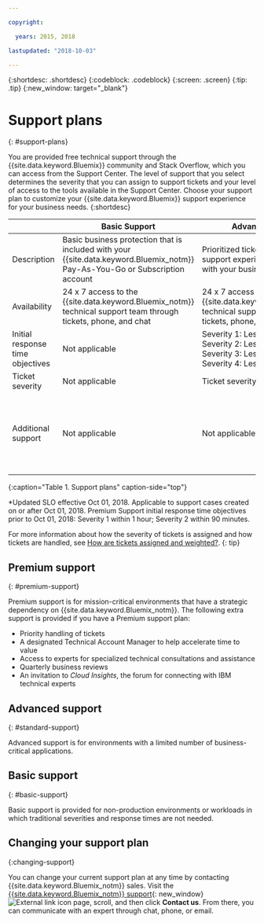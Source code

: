 ```yaml
---

copyright:

  years: 2015, 2018

lastupdated: "2018-10-03"

---
```



{:shortdesc: .shortdesc}
{:codeblock: .codeblock}
{:screen: .screen}
{:tip: .tip}
{:new_window: target="_blank"}

# Support plans
{: #support-plans}

You are provided free technical support through the {{site.data.keyword.Bluemix}} community and Stack Overflow, which you can access from the Support Center. The level of support that you select determines the severity that you can assign to support tickets and your level of access to the tools available in the Support Center. Choose your support plan to customize your {{site.data.keyword.Bluemix}} support experience for your business needs.
{:shortdesc}

|  | Basic Support | Advanced Support | Premium Support |
|-------------|-------------|-------------|-------------|
| Description |	Basic business protection that is included with your {{site.data.keyword.Bluemix_notm}} Pay-As-You-Go or Subscription account | Prioritized ticket handling and support experience that is aligned with your business needs | Client engagement that is aligned with your business outcomes to accelerate time-to-value |
| Availability | 24 x 7 access to the {{site.data.keyword.Bluemix_notm}} technical support team through tickets, phone, and chat | 24 x 7 access to the {{site.data.keyword.Bluemix_notm}} technical support team through tickets, phone, and chat | 24 x 7 access to the {{site.data.keyword.Bluemix_notm}} technical support team through tickets, phone, and chat |
| Initial response time objectives | Not applicable | Severity 1: Less than one hour <br/> Severity 2: Less than two hours <br/> Severity 3: Less than four hours <br/> Severity 4: Less than eight hours | Severity 1: Less than 15 minutes* <br/> Severity 2: Less than 1 hour* <br/> Severity 3: Less than two hours <br/> Severity 4: Less than four hours |
| Ticket severity | Not applicable | Ticket severity ranking available | Ticket severity ranking available |
| Additional support | Not applicable | Not applicable | Technical Account Manager assigned <br/> <br/> Quarterly business reviews <br/><br/> Access to experts <br/> <br/> Invitation to *Cloud Insights* |
{:caption="Table 1. Support plans" caption-side="top"}

*Updated SLO effective Oct 01, 2018. Applicable to support cases created on or after Oct 01, 2018. 
Premium Support initial response time objectives prior to Oct 01, 2018: Severity 1 within 1 hour; Severity 2 within 90 minutes.

For more information about how the severity of tickets is assigned and how tickets are handled, see [How are tickets assigned and weighted?](/docs/get-support/ticketweight.html).
{: tip} 

## Premium support
{: #premium-support}

Premium support is for mission-critical environments that have a strategic dependency on {{site.data.keyword.Bluemix_notm}}. The following extra support is provided if you have a Premium support plan:
  * Priority handling of tickets
  * A designated Technical Account Manager to help accelerate time to value
  * Access to experts for specialized technical consultations and assistance
  * Quarterly business reviews
  * An invitation to *Cloud Insights*, the forum for connecting with IBM technical experts

## Advanced support
{: #standard-support}

Advanced support is for environments with a limited number of business-critical applications.

## Basic support
{: #basic-support}

Basic support is provided for non-production environments or workloads in which traditional severities and response times are not needed.

## Changing your support plan
{:changing-support}

You can change your current support plan at any time by contacting {{site.data.keyword.Bluemix_notm}} sales. Visit the [{{site.data.keyword.Bluemix_notm}} support](https://www.ibm.com/cloud/support){: new_window} ![External link icon](../icons/launch-glyph.svg "External link icon") page, scroll, and then click **Contact us**. From there, you can communicate with an expert through chat, phone, or email.  


